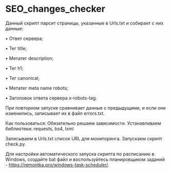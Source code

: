 # SEO_changes_checker
Данный скрипт парсит страницы, указанные в Urls.txt и собирает с них данные:

•	Ответ сервера;

•	Тег title;

•	Метатег description;

•	Тег h1;

•	Тег canonical;

•	Метатег meta name robots;

•	Заголовок ответа сервера x-robots-tag.


При повторном запуске сравнивает данные с предыдущими, и если они изменились, записывает их в файл errors.txt.

Как пользоваться:
Обязательно решаем зависимости. Устанавливаем библиотеки:
requests, bs4, lxml

Записываем в Urls.txt список URL для мониторинга.
Запускаем скрипт check.py.

Для настройки автоматического запуска скрипта по расписанию в Windows, создайте bat файл и воспользуйтесь планировщиком заданий - https://remontka.pro/windows-task-scheduler/.
